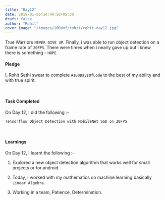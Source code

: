 ```yaml
---
title: "Day12"
date: 2019-01-05T14:44:58+05:30
draft: false
author: "Rohit"
cover_image: "/images/100dof/rohit/rohit-day12.jpg"
---
```

True Warriors `NEVER GIVE UP`. Finally, i was able to run object detection on a frame rate of `20FPS`. There were times when i nearly gave up but i knew there is something - `HOPE`.
<!--more-->
#### Pledge
I, Rohit Sethi swear to complete `#100DaysOfCode` to the best of my ability and with true spirit.

<br>

#### Task Completed
On Day 12, I did the following :-

```
Tensorflow Object Detection with MobileNet SSD on 20FPS 
```
<br>

#### Learnings
On Day 12, I learnt the following :-

1. Explored a new object detection algorithm that works well for small projects or for android.

2. Today, I worked with my mathematics on machine learning basically `Linear Algebra`.

3. Working in a team, Patience, Determination.


